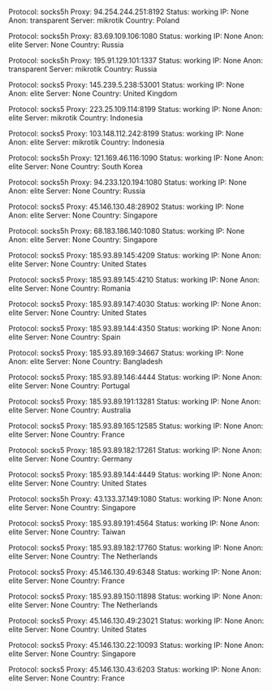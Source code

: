 Protocol: socks5h
Proxy: 94.254.244.251:8192
Status: working
IP: None
Anon: transparent
Server: mikrotik
Country: Poland

Protocol: socks5h
Proxy: 83.69.109.106:1080
Status: working
IP: None
Anon: elite
Server: None
Country: Russia

Protocol: socks5h
Proxy: 195.91.129.101:1337
Status: working
IP: None
Anon: transparent
Server: mikrotik
Country: Russia

Protocol: socks5
Proxy: 145.239.5.238:53001
Status: working
IP: None
Anon: elite
Server: None
Country: United Kingdom

Protocol: socks5
Proxy: 223.25.109.114:8199
Status: working
IP: None
Anon: elite
Server: mikrotik
Country: Indonesia

Protocol: socks5
Proxy: 103.148.112.242:8199
Status: working
IP: None
Anon: elite
Server: mikrotik
Country: Indonesia

Protocol: socks5h
Proxy: 121.169.46.116:1090
Status: working
IP: None
Anon: elite
Server: None
Country: South Korea

Protocol: socks5h
Proxy: 94.233.120.194:1080
Status: working
IP: None
Anon: elite
Server: None
Country: Russia

Protocol: socks5
Proxy: 45.146.130.48:28902
Status: working
IP: None
Anon: elite
Server: None
Country: Singapore

Protocol: socks5h
Proxy: 68.183.186.140:1080
Status: working
IP: None
Anon: elite
Server: None
Country: Singapore

Protocol: socks5
Proxy: 185.93.89.145:4209
Status: working
IP: None
Anon: elite
Server: None
Country: United States

Protocol: socks5
Proxy: 185.93.89.145:4210
Status: working
IP: None
Anon: elite
Server: None
Country: Romania

Protocol: socks5
Proxy: 185.93.89.147:4030
Status: working
IP: None
Anon: elite
Server: None
Country: United States

Protocol: socks5
Proxy: 185.93.89.144:4350
Status: working
IP: None
Anon: elite
Server: None
Country: Spain

Protocol: socks5
Proxy: 185.93.89.169:34667
Status: working
IP: None
Anon: elite
Server: None
Country: Bangladesh

Protocol: socks5
Proxy: 185.93.89.146:4444
Status: working
IP: None
Anon: elite
Server: None
Country: Portugal

Protocol: socks5
Proxy: 185.93.89.191:13281
Status: working
IP: None
Anon: elite
Server: None
Country: Australia

Protocol: socks5
Proxy: 185.93.89.165:12585
Status: working
IP: None
Anon: elite
Server: None
Country: France

Protocol: socks5
Proxy: 185.93.89.182:17261
Status: working
IP: None
Anon: elite
Server: None
Country: Germany

Protocol: socks5
Proxy: 185.93.89.144:4449
Status: working
IP: None
Anon: elite
Server: None
Country: United States

Protocol: socks5h
Proxy: 43.133.37.149:1080
Status: working
IP: None
Anon: elite
Server: None
Country: Singapore

Protocol: socks5
Proxy: 185.93.89.191:4564
Status: working
IP: None
Anon: elite
Server: None
Country: Taiwan

Protocol: socks5
Proxy: 185.93.89.182:17760
Status: working
IP: None
Anon: elite
Server: None
Country: The Netherlands

Protocol: socks5
Proxy: 45.146.130.49:6348
Status: working
IP: None
Anon: elite
Server: None
Country: France

Protocol: socks5
Proxy: 185.93.89.150:11898
Status: working
IP: None
Anon: elite
Server: None
Country: The Netherlands

Protocol: socks5
Proxy: 45.146.130.49:23021
Status: working
IP: None
Anon: elite
Server: None
Country: United States

Protocol: socks5
Proxy: 45.146.130.22:10093
Status: working
IP: None
Anon: elite
Server: None
Country: Singapore

Protocol: socks5
Proxy: 45.146.130.43:6203
Status: working
IP: None
Anon: elite
Server: None
Country: France


